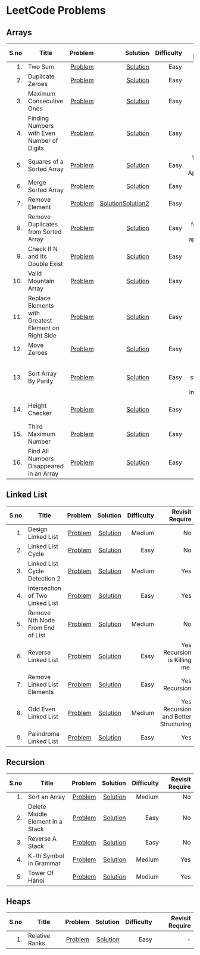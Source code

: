 # LeetCode Problems
## Arrays
|S.no | Title      | Problem        | Solution      |  Difficulty | Revisit Require |
|-----:|------------|--------------:|-------------:| ----------:|------------------:|
|1.|Two Sum|[Problem](https://leetcode.com/problems/two-sum/)|[Solution](https://github.com/samahuja642/leetcode/blob/main/arrays/two_sum.cpp)|Easy|Yes|
|2.|Duplicate Zeroes|[Problem](https://leetcode.com/problems/duplicate-zeros/)|[Solution](https://github.com/samahuja642/leetcode/blob/main/arrays/dup_zero.cpp)|Easy|No|
|3.|Maximum Consecutive Ones|[Problem](https://leetcode.com/problems/max-consecutive-ones/)|[Solution](https://github.com/samahuja642/leetcode/blob/main/arrays/maximum_consecutive_ones.cpp)|Easy|No|
|4.|Finding Numbers with Even Number of Digits|[Problem](https://leetcode.com/problems/find-numbers-with-even-number-of-digits/)|[Solution](https://github.com/samahuja642/leetcode/blob/main/arrays/Find_number_even.cpp)|Easy|No|
|5.|Squares of a Sorted Array|[Problem](https://leetcode.com/problems/squares-of-a-sorted-array/)|[Solution](https://github.com/samahuja642/leetcode/blob/main/arrays/squares_of_sorted_array.cpp)|Easy|Yes Two Pointer Approach|
|6.|Merge Sorted Array|[Problem](https://leetcode.com/problems/merge-sorted-array/)|[Solution](https://github.com/samahuja642/leetcode/blob/main/arrays/merge_sorted_arrays.cpp)|Easy|No|
|7.|Remove Element|[Problem](https://leetcode.com/problems/remove-element/)|[Solution](https://github.com/samahuja642/leetcode/blob/main/arrays/remove_element.cpp)[Solution2](https://github.com/samahuja642/leetcode/blob/main/arrays/remove_element2.cpp)|Easy|No|
|8.|Remove Duplicates from Sorted Array|[Problem](https://leetcode.com/problems/remove-duplicates-from-sorted-array/)|[Solution](https://github.com/samahuja642/leetcode/blob/main/arrays/remove_dup_sorted_array.cpp)|Easy|Yes but for Brute force approach|
|9.|Check If N and Its Double Exist|[Problem](https://leetcode.com/problems/check-if-n-and-its-double-exist/)|[Solution](https://github.com/samahuja642/leetcode/blob/main/arrays/check_if_n_and_double_exists.cpp)|Easy|No|
|10.|Valid Mountain Array|[Problem](https://leetcode.com/problems/valid-mountain-array/)|[Solution](https://github.com/samahuja642/leetcode/blob/main/arrays/valid_mountain_array.cpp)|Easy|No|
|11.|Replace Elements with Greatest Element on Right Side|[Problem](https://leetcode.com/problems/replace-elements-with-greatest-element-on-right-side/)|[Solution](https://github.com/samahuja642/leetcode/blob/main/arrays/rem_ele_greatest_right.cpp)|Easy|No|
|12.|Move Zeroes|[Problem](https://leetcode.com/problems/move-zeroes/)|[Solution](https://github.com/samahuja642/leetcode/blob/main/arrays/move_zeroes.cpp)|Easy|No|
|13.|Sort Array By Parity|[Problem](https://leetcode.com/problems/sort-array-by-parity/)|[Solution](https://github.com/samahuja642/leetcode/blob/main/arrays/sort_array_parity.cpp)|Easy|Yes coding structure can be improved|
|14.|Height Checker|[Problem](https://leetcode.com/problems/height-checker/)|[Solution](https://github.com/samahuja642/leetcode/blob/main/arrays/height_checker.cpp)|Easy|Yes Merge Sort| 
|15.|Third Maximum Number|[Problem](https://leetcode.com/problems/third-maximum-number/)|[Solution](https://github.com/samahuja642/leetcode/blob/main/arrays/third_maximum_number.cpp)|Easy|Yes|
|16.|Find All Numbers Disappeared in an Array|[Problem]()|[Solution]()|Easy|Yes|
## Linked List
|S.no | Title      | Problem        | Solution      |  Difficulty | Revisit Require |
|-----:|------------|--------------:|-------------:| ----------:|------------------:|
|1.|Design Linked List|[Problem](https://leetcode.com/problems/design-linked-list/)|[Solution](https://github.com/samahuja642/leetcode/blob/main/linked_list/Design_linked_list.cpp)|Medium|No|
|2.|Linked List Cycle|[Problem](https://leetcode.com/problems/linked-list-cycle/)|[Solution](https://github.com/samahuja642/leetcode/blob/main/linked_list/linked_list_cycle.cpp)|Easy|No|
|3.|Linked List Cycle Detection 2|[Problem](https://leetcode.com/problems/linked-list-cycle-ii/)|[Solution](https://github.com/samahuja642/leetcode/blob/main/linked_list/cycle_detection2.cpp)|Medium|Yes|
|4.|Intersection of Two Linked List|[Problem](https://leetcode.com/problems/intersection-of-two-linked-lists/)|[Solution](https://github.com/samahuja642/leetcode/blob/main/linked_list/intersection_of_two_linked_list.cpp)|Easy|Yes|
|5.|Remove Nth Node From End of List|[Problem](https://leetcode.com/problems/remove-nth-node-from-end-of-list/)|[Solution](https://github.com/samahuja642/leetcode/blob/main/linked_list/remove_n_from_end.cpp)|Medium|No|
|6.|Reverse Linked List|[Problem](https://leetcode.com/problems/reverse-linked-list/)|[Solution](https://github.com/samahuja642/leetcode/blob/main/linked_list/reverse_ll.cpp)|Easy|Yes Recursion is Killing me.|
|7.|Remove Linked List Elements|[Problem](https://leetcode.com/problems/remove-linked-list-elements/)|[Solution](https://github.com/samahuja642/leetcode/blob/main/linked_list/Remove_Linked_List_Element.cpp)|Easy|Yes Recursion|
|8.|Odd Even Linked List|[Problem](https://leetcode.com/problems/odd-even-linked-list/)|[Solution](https://github.com/samahuja642/leetcode/blob/main/linked_list/odd_even_ll.cpp)|Medium|Yes Recursion and Better Structuring|
|9.|Palindrome Linked List|[Problem](https://leetcode.com/problems/palindrome-linked-list/)|[Solution](https://github.com/samahuja642/leetcode/blob/main/linked_list/palindrome_linked_list.cpp)|Easy|Yes|
## Recursion
|S.no | Title      | Problem        | Solution      |  Difficulty | Revisit Require |
|-----:|------------|--------------:|-------------:| ----------:|------------------:|
|1.|Sort an Array|[Problem](https://leetcode.com/problems/sort-an-array/)|[Solution](https://github.com/samahuja642/leetcode/blob/main/recursion/sort_an_array.cpp)|Medium|No|
|2.|Delete Middle Element In a Stack|[Problem](https://practice.geeksforgeeks.org/problems/delete-middle-element-of-a-stack/1/#)|[Solution](https://github.com/samahuja642/leetcode/blob/main/recursion/deleting_middle_element_stack.cpp)|Easy|No|
|3.|Reverse A Stack|[Problem](https://www.codingninjas.com/codestudio/problems/reverse-stack-using-recursion_631875?leftPanelTab=0)|[Solution](https://github.com/samahuja642/leetcode/blob/main/recursion/reverse_stack.cpp)|Easy|No|
|4.|K-th Symbol in Grammar|[Problem](https://leetcode.com/problems/k-th-symbol-in-grammar/)|[Solution](https://github.com/samahuja642/leetcode/blob/main/recursion/kthSymbolGrammar.cpp)|Medium|Yes|
|5.|Tower Of Hanoi|[Problem](https://practice.geeksforgeeks.org/problems/tower-of-hanoi-1587115621/1/#)|[Solution](https://github.com/samahuja642/leetcode/blob/main/recursion/tower_of_hanoi.cpp)|Medium|Yes|
## Heaps
|S.no | Title      | Problem        | Solution      |  Difficulty | Revisit Require |
|-----:|------------|--------------:|-------------:| ----------:|------------------:|
|1.|Relative Ranks|[Problem](https://leetcode.com/problems/relative-ranks/)|[Solution](https://github.com/samahuja642/leetcode/blob/main/heaps/relative_ranks.cpp)|Easy|-|
